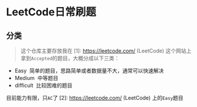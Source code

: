 # LeetCode日常刷题

## 分类
> 这个仓库主要存放我在 [1]: https://leetcode.com/ (LeetCode) 这个网站上拿到``Accepted``的题目，大概分成以下三类：

- Easy
  简单的题目，思路简单或者数据量不大，通常可以快速解决
- Medium
  中等题目
- difficult
  比较困难的题目

目前能力有限，只``AC``了 [2]: https://leetcode.com/ (LeetCode) 上的``Easy``题目
